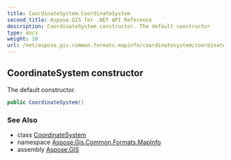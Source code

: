 ```yaml
---
title: CoordinateSystem.CoordinateSystem
second_title: Aspose.GIS for .NET API Reference
description: CoordinateSystem constructor. The default constructor
type: docs
weight: 10
url: /net/aspose.gis.common.formats.mapinfo/coordinatesystem/coordinatesystem/
---
```

## CoordinateSystem constructor

The default constructor.

```csharp
public CoordinateSystem()
```

### See Also

* class [CoordinateSystem](../)
* namespace [Aspose.Gis.Common.Formats.MapInfo](../../coordinatesystem/)
* assembly [Aspose.GIS](../../../)


